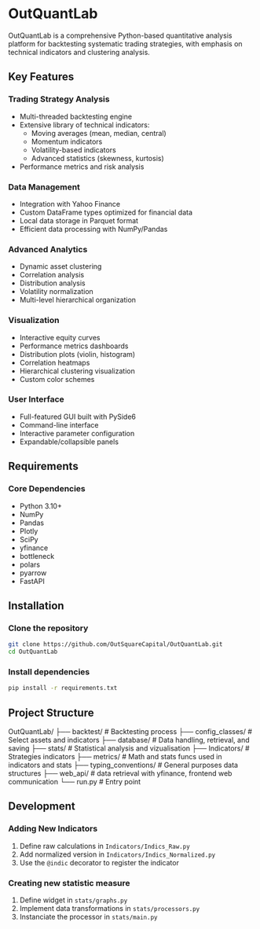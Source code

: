 # OutQuantLab

OutQuantLab is a comprehensive Python-based quantitative analysis platform for backtesting systematic trading strategies, with emphasis on technical indicators and clustering analysis.

## Key Features

### Trading Strategy Analysis

- Multi-threaded backtesting engine
- Extensive library of technical indicators:
  - Moving averages (mean, median, central)
  - Momentum indicators
  - Volatility-based indicators
  - Advanced statistics (skewness, kurtosis)
- Performance metrics and risk analysis

### Data Management

- Integration with Yahoo Finance
- Custom DataFrame types optimized for financial data
- Local data storage in Parquet format
- Efficient data processing with NumPy/Pandas

### Advanced Analytics

- Dynamic asset clustering
- Correlation analysis
- Distribution analysis
- Volatility normalization
- Multi-level hierarchical organization

### Visualization

- Interactive equity curves
- Performance metrics dashboards
- Distribution plots (violin, histogram)
- Correlation heatmaps
- Hierarchical clustering visualization
- Custom color schemes

### User Interface

- Full-featured GUI built with PySide6
- Command-line interface
- Interactive parameter configuration
- Expandable/collapsible panels

## Requirements

### Core Dependencies

- Python 3.10+
- NumPy
- Pandas
- Plotly
- SciPy
- yfinance
- bottleneck
- polars
- pyarrow
- FastAPI

## Installation

### Clone the repository

```bash
git clone https://github.com/OutSquareCapital/OutQuantLab.git
cd OutQuantLab
```

### Install dependencies

```bash
pip install -r requirements.txt
```

## Project Structure

OutQuantLab/
├── backtest/           # Backtesting process
├── config_classes/      # Select assets and indicators
├── database/          # Data handling, retrieval, and saving
├── stats/            # Statistical analysis and vizualisation
├── Indicators/        # Strategies indicators
├── metrics/          # Math and stats funcs used in indicators and stats
├── typing_conventions/ # General purposes data structures
├── web_api/          # data retrieval with yfinance, frontend web communication
└── run.py           # Entry point

## Development

### Adding New Indicators

1. Define raw calculations in `Indicators/Indics_Raw.py`
2. Add normalized version in `Indicators/Indics_Normalized.py`
3. Use the `@indic` decorator to register the indicator

### Creating new statistic measure

1. Define widget in `stats/graphs.py`
2. Implement data transformations in `stats/processors.py`
3. Instanciate the processor in `stats/main.py`
